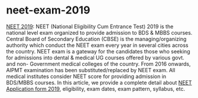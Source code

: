 # neet-exam-2019
<a href="https://professoridea.com/medical/neet-2019/">NEET 2019</a>: NEET (National Eligibility Cum Entrance Test) 2019 is the national level exam organized to provide admission to BDS &amp; MBBS courses. Central Board of Secondary Education (CBSE) is the managing/organizing authority which conduct the NEET exam every year in several cities across the country. NEET exam is a gateway for the candidates those who seeking for admissions into dental &amp; medical UG courses offered by various govt. and non- Government medical colleges of the country. From 2016 onwards, AIPMT examination has been substituted/replaced by NEET exam. All medical institutes consider NEET score for providing admission in BDS/MBBS courses. In this article, we provide a complete detail about <a href="https://professoridea.com/medical/neet-2019-application-form/">NEET Application form 2019</a>, eligibility, exam dates, exam pattern, syllabus, etc.
